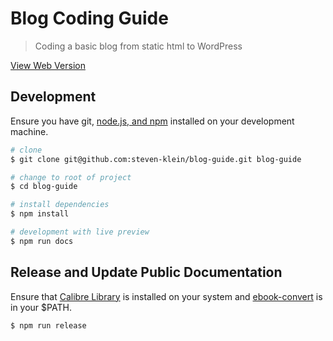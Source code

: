# Blog Coding Guide

> Coding a basic blog from static html to WordPress

[View Web Version](https://steven-klein.github.io/blog-guide/)

## Development

Ensure you have git, [node.js, and npm](https://nodejs.org/en/) installed on your development machine.

``` sh
# clone
$ git clone git@github.com:steven-klein/blog-guide.git blog-guide

# change to root of project
$ cd blog-guide

# install dependencies
$ npm install

# development with live preview
$ npm run docs
```

## Release and Update Public Documentation

Ensure that [Calibre Library](https://calibre-ebook.com/download) is installed on your system and [ebook-convert](https://toolchain.gitbook.com/ebook.html) is in your $PATH.

```sh
$ npm run release
```
